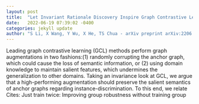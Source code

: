 ```yaml
---
layout: post
title:  "Let Invariant Rationale Discovery Inspire Graph Contrastive Learning"
date:   2022-06-19 07:39:02 -0400
categories: jekyll update
author: "S Li, X Wang, Y Wu, X He, TS Chua - arXiv preprint arXiv:2206.07869, 2022"
---
```

Leading graph contrastive learning (GCL) methods perform graph augmentations in two fashions:(1) randomly corrupting the anchor graph, which could cause the loss of semantic information, or (2) using domain knowledge to maintain salient features, which undermines the generalization to other domains. Taking an invariance look at GCL, we argue that a high-performing augmentation should preserve the salient semantics of anchor graphs regarding instance-discrimination. To this end, we relate 
Cites: Just train twice: Improving group robustness without training group